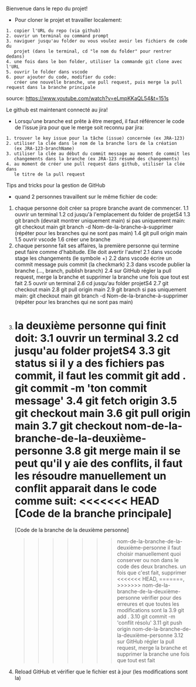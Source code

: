 Bienvenue dans le repo du projet! 
   - Pour cloner le projet et travailler localement:
   
    1. copier l'URL du repo (via github)
    2. ouvrir un terminal ou command prompt
    3. naviguer jusqu'au folder ou vous voulez avoir les fichiers de code du 
       projet (dans le terminal, cd "le nom du folder" pour rentrer dedans)
    4. une fois dans le bon folder, utiliser la commande git clone avec l'URL
    5. ouvrir le folder dans vscode
    6. pour ajouter du code, modifier du code: 
       créer une nouvelle branche, une pull request, puis merge la pull request dans la branche principale

source: https://www.youtube.com/watch?v=eLmpKKaQL54&t=151s

Le github est maintenant connecté au jira!

   - Lorsqu'une branche est prête à être merged, il faut référencer le code de 
     l'issue jira pour que le merge soit reconnu par jira:
   
    1. trouver le key issue pour la tâche (issue) concernée (ex JRA-123)
    2. utiliser la clée dans le nom de la branche lors de la création
       (ex JRA-123-branchName)
    3. utiliser la clée au début du commit message au moment de commit les 
       changements dans la branche (ex JRA-123 résumé des changements)
    4. au moment de créer une pull request dans github, utiliser la clée dans
       le titre de la pull request


Tips and tricks pour la gestion de GitHub 
   - quand 2 personnes travaillent sur le même fichier de code:

   1. chaque personne doit créer sa propre branche avant de commencer.
      1.1 ouvrir un terminal
      1.2 cd jusqu'à l'emplacement du folder de projetS4
      1.3 git branch (devrait montrer uniquement main)
         si pas uniquement main: 
         git checkout main
         git branch -d Nom-de-la-branche-à-supprimer (répéter pour les branches qui ne sont pas main)
      1.4 git pull origin main
      1.5 ouvrir vscode
      1.6 créer une branche
   2. chaque personne fait ses affaires, la première personne qui termine peut faire comme d'habitude. Elle doit avertir l'autre!
      2.1 dans vscode stage les changements (le symbole +)
      2.2 dans vscode écrire un commit message puis commit (la checkmark)
      2.3 dans vscode publier la branche (..., branch, publish branch)
      2.4 sur GitHub régler la pull request, merge la branche et supprimer la branche une fois que tout est fait
      2.5 ouvrir un terminal
      2.6 cd jusqu'au folder projetS4
      2.7 git checkout main
      2.8 git pull origin main
      2.9 git branch
         si pas uniquement main: 
         git checkout main
         git branch -d Nom-de-la-branche-à-supprimer (répéter pour les branches qui ne sont pas main)
   3. la deuxième personne qui finit doit:
      3.1 ouvrir un terminal
      3.2 cd jusqu'au folder projetS4
      3.3 git status
         si il y a des fichiers pas commit, il faut les commit
         git add .
         git commit -m 'ton commit message'
      3.4 git fetch origin
      3.5 git checkout main
      3.6 git pull origin main
      3.7 git checkout nom-de-la-branche-de-la-deuxième-personne
      3.8 git merge main
         il se peut qu'il y aie des conflits, il faut les résoudre manuellement
         un conflit apparait dans le code comme suit:
         <<<<<<< HEAD
         [Code de la branche principale]
         =======
         [Code de la branche de la deuxième personne]
         >>>>>>> nom-de-la-branche-de-la-deuxième-personne
         il faut choisir manuellement quoi conserver ou non dans le code des deux branches.
         un fois que c'est fait, supprimer <<<<<<< HEAD, =======, >>>>>>> nom-de-la-branche-de-la-deuxième-personne
         vérifier pour des erreures et que toutes les modifications sont la
      3.9 git add .
      3.10 git commit -m 'conflit résolu'
      3.11 git push origin nom-de-la-branche-de-la-deuxième-personne
      3.12 sur GitHub régler la pull request, merge la branche et supprimer la branche une fois que tout est fait
   4. Reload GitHub et vérifier que le fichier est à jour (les modifications sont la)
